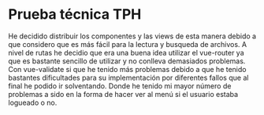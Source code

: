# Prueba técnica TPH
He decidido distribuir los componentes y las views de esta manera debido a que considero que es más fácil para la lectura y busqueda de archivos.
A nivel de rutas he decidio que era una buena idea utilizar el vue-router ya que es bastante sencillo de utilizar y no conlleva demasiados problemas.
Con vue-validate si que he tenido más problemas debido a que he tenido bastantes dificultades para su implementación por diferentes fallos que al final he podido ir solventando.
Donde he tenido mi mayor número de problemas a sido en la forma de hacer ver al menú si el usuario estaba logueado o no.
